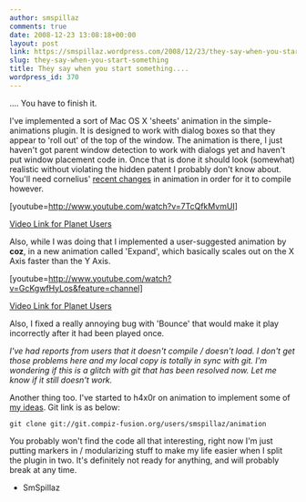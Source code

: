 ```yaml
---
author: smspillaz
comments: true
date: 2008-12-23 13:08:18+00:00
layout: post
link: https://smspillaz.wordpress.com/2008/12/23/they-say-when-you-start-something/
slug: they-say-when-you-start-something
title: They say when you start something....
wordpress_id: 370
---
```


.... You have to finish it.

I've implemented a sort of Mac OS X 'sheets' animation in the simple-animations plugin. It is designed to work with dialog boxes so that they appear to 'roll out' of the top of the window. The animation is there, I just haven't got parent window detection to work with dialogs yet and haven't put window placement code in. Once that is done it should look (somewhat) realistic without violating the hidden patent I probably don't know about. You'll need cornelius' [recent changes](http://gitweb.compiz-fusion.org/?p=fusion/plugins/animation;a=commit;h=ec4a317a07d48db48de5a5c3d4ab702fbac298a8) in animation in order for it to compile however.

[youtube=http://www.youtube.com/watch?v=7TcQfkMvmUI]

[Video Link for Planet Users](http://www.youtube.com/watch?v=7TcQfkMvmUI)

Also, while I was doing that I implemented a user-suggested animation by **coz**, in a new animation called 'Expand', which basically scales out on the X Axis faster than the Y Axis.

[youtube=http://www.youtube.com/watch?v=GcKgwfHyLos&feature=channel]

[Video Link for Planet Users](http://www.youtube.com/watch?v=GcKgwfHyLos&feature=channel)

Also, I fixed a really annoying bug with 'Bounce' that would make it play incorrectly after it had been played once.

_I've had reports from users that it doesn't compile / doesn't load. I don't get those problems here and my local copy is totally in sync with git. I'm wondering if this is a glitch with git that has been resolved now. Let me know if it still doesn't work._

Another thing too. I've started to h4x0r on animation to implement some of [my ideas](http://wiki.compiz-fusion.org/Development/Proposals/AnimationRework). Git link is as below:

    
    git clone git://git.compiz-fusion.org/users/smspillaz/animation


You probably won't find the code all that interesting, right now I'm just putting markers in / modularizing stuff to make my life easier when I split the plugin in two. It's definitely not ready for anything, and will probably break at any time.

- SmSpillaz
